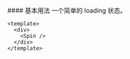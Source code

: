 <cn>
#### 基本用法 
一个简单的 loading 状态。
</cn>

```vue
<template>
  <div>
    <Spin />
  </div>
</template>
```